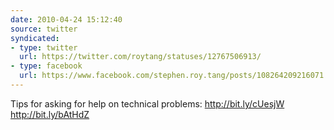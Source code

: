 ```yaml
---
date: 2010-04-24 15:12:40
source: twitter
syndicated:
- type: twitter
  url: https://twitter.com/roytang/statuses/12767506913/
- type: facebook
  url: https://www.facebook.com/stephen.roy.tang/posts/108264209216071
---
```


Tips for asking for help on technical problems: http://bit.ly/cUesjW http://bit.ly/bAtHdZ